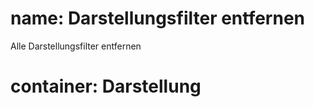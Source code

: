 ﻿# name: Darstellungsfilter entfernen

Alle Darstellungsfilter entfernen

# container: Darstellung

